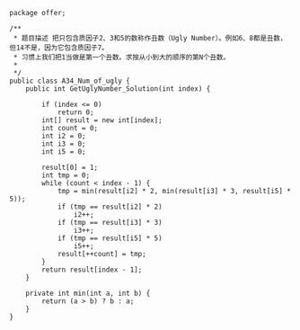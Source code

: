 	package offer;
	
	/**
	 * 题目描述 把只包含质因子2、3和5的数称作丑数（Ugly Number）。例如6、8都是丑数，但14不是，因为它包含质因子7。
	 * 习惯上我们把1当做是第一个丑数。求按从小到大的顺序的第N个丑数。
	 *
	 */
	public class A34_Num_of_ugly {
		public int GetUglyNumber_Solution(int index) {
	
			if (index <= 0)
				return 0;
			int[] result = new int[index];
			int count = 0;
			int i2 = 0;
			int i3 = 0;
			int i5 = 0;
	
			result[0] = 1;
			int tmp = 0;
			while (count < index - 1) {
				tmp = min(result[i2] * 2, min(result[i3] * 3, result[i5] * 5));
				if (tmp == result[i2] * 2)
					i2++;
				if (tmp == result[i3] * 3)
					i3++;
				if (tmp == result[i5] * 5)
					i5++;
				result[++count] = tmp;
			}
			return result[index - 1];
		}
	
		private int min(int a, int b) {
			return (a > b) ? b : a;
		}
	}
